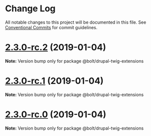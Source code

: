 # Change Log

All notable changes to this project will be documented in this file.
See [Conventional Commits](https://conventionalcommits.org) for commit guidelines.

# [2.3.0-rc.2](https://github.com/bolt-design-system/bolt/tree/master/packages/drupal-stubs/compare/v2.3.0-rc.1...v2.3.0-rc.2) (2019-01-04)

**Note:** Version bump only for package @bolt/drupal-twig-extensions





# [2.3.0-rc.1](https://github.com/bolt-design-system/bolt/tree/master/packages/drupal-stubs/compare/vv2.3.0-rc.0...v2.3.0-rc.1) (2019-01-04)

**Note:** Version bump only for package @bolt/drupal-twig-extensions





# [2.3.0-rc.0](https://github.com/bolt-design-system/bolt/tree/master/packages/drupal-stubs/compare/v2.2.1...v2.3.0-rc.0) (2019-01-04)

**Note:** Version bump only for package @bolt/drupal-twig-extensions
